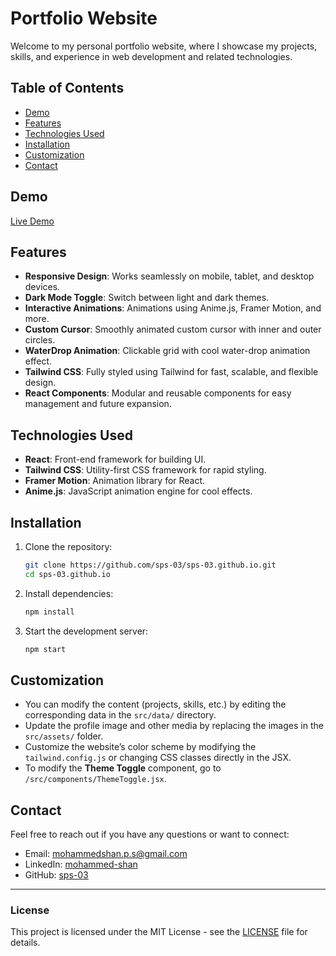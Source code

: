 # Portfolio Website

Welcome to my personal portfolio website, where I showcase my projects, skills, and experience in web development and related technologies.

## Table of Contents

- [Demo](#demo)
- [Features](#features)
- [Technologies Used](#technologies-used)
- [Installation](#installation)
- [Customization](#customization)
- [Contact](#contact)

## Demo

[Live Demo](https://sps-03.github.io)

## Features

- **Responsive Design**: Works seamlessly on mobile, tablet, and desktop devices.
- **Dark Mode Toggle**: Switch between light and dark themes.
- **Interactive Animations**: Animations using Anime.js, Framer Motion, and more.
- **Custom Cursor**: Smoothly animated custom cursor with inner and outer circles.
- **WaterDrop Animation**: Clickable grid with cool water-drop animation effect.
- **Tailwind CSS**: Fully styled using Tailwind for fast, scalable, and flexible design.
- **React Components**: Modular and reusable components for easy management and future expansion.

## Technologies Used

- **React**: Front-end framework for building UI.
- **Tailwind CSS**: Utility-first CSS framework for rapid styling.
- **Framer Motion**: Animation library for React.
- **Anime.js**: JavaScript animation engine for cool effects.

## Installation

1. Clone the repository:

   ```bash
   git clone https://github.com/sps-03/sps-03.github.io.git
   cd sps-03.github.io
   ```

2. Install dependencies:

   ```bash
   npm install
   ```

3. Start the development server:

   ```bash
   npm start
   ```

## Customization

- You can modify the content (projects, skills, etc.) by editing the corresponding data in the `src/data/` directory.
- Update the profile image and other media by replacing the images in the `src/assets/` folder.
- Customize the website’s color scheme by modifying the `tailwind.config.js` or changing CSS classes directly in the JSX.
- To modify the **Theme Toggle** component, go to `/src/components/ThemeToggle.jsx`.

## Contact

Feel free to reach out if you have any questions or want to connect:

- Email: mohammedshan.p.s@gmail.com
- LinkedIn: [mohammed-shan](https://www.linkedin.com/in/mohammed-shan/)
- GitHub: [sps-03](https://github.com/sps-03)

---

### License

This project is licensed under the MIT License - see the [LICENSE](LICENSE) file for details.
